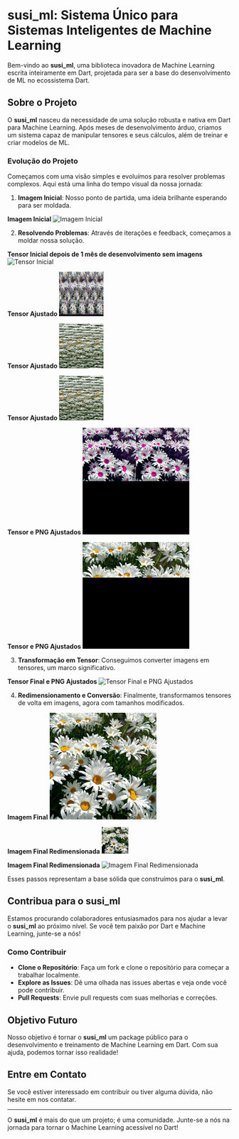 # susi_ml: Sistema Único para Sistemas Inteligentes de Machine Learning

Bem-vindo ao **susi_ml**, uma biblioteca inovadora de Machine Learning escrita inteiramente em Dart, projetada para ser a base do desenvolvimento de ML no ecossistema Dart.

## Sobre o Projeto

O **susi_ml** nasceu da necessidade de uma solução robusta e nativa em Dart para Machine Learning. Após meses de desenvolvimento árduo, criamos um sistema capaz de manipular tensores e seus cálculos, além de treinar e criar modelos de ML.

### Evolução do Projeto

Começamos com uma visão simples e evoluímos para resolver problemas complexos. Aqui está uma linha do tempo visual da nossa jornada:

1. **Imagem Inicial**: Nosso ponto de partida, uma ideia brilhante esperando para ser moldada.

**Imagem Inicial**
![Imagem Inicial](https://github.com/garciadp95/susi_ml/blob/main/lib/tests/14471433500_cdaa22e3ea_m.jpg?raw=true)

2. **Resolvendo Problemas**: Através de iterações e feedback, começamos a moldar nossa solução.

**Tensor Inicial depois de 1 mês de desenvolvimento sem imagens**
![Tensor Inicial](https://github.com/garciadp95/susi_ml/blob/main/lib/tests/image%20-%20Copia%20(10).png?raw=true)

**Tensor Ajustado**
![Tensor Ajustado](https://github.com/eusoudagarcia/susi_ml/blob/main/lib/tests/image%20-%20Copia%20(12).png?raw=true)

**Tensor Ajustado**
![Tensor Ajustado](https://github.com/eusoudagarcia/susi_ml/blob/main/lib/tests/image%20-%20Copia%20(13).png?raw=true)

**Tensor Ajustado**
![Tensor Ajustado](https://github.com/eusoudagarcia/susi_ml/blob/main/lib/tests/image%20-%20Copia%20(13).png?raw=true)

**Tensor e PNG Ajustados**
![Tensor e PNG Ajustados](https://github.com/eusoudagarcia/susi_ml/blob/main/lib/tests/image%20-%20Copia%20(15).png?raw=true)

**Tensor e PNG Ajustados**
![Tensor e PNG Ajustados](https://github.com/eusoudagarcia/susi_ml/blob/main/lib/tests/image%20-%20Copia%20(16).png?raw=true)

3. **Transformação em Tensor**: Conseguimos converter imagens em tensores, um marco significativo.

**Tensor Final e PNG Ajustados**
![Tensor Final e PNG Ajustados](https://github.com/garciadp95/susi_ml/blob/main/lib/tests/image%20-%20Copia%20(17).png?raw=true)

4. **Redimensionamento e Conversão**: Finalmente, transformamos tensores de volta em imagens, agora com tamanhos modificados.

**Imagem Final**
![Imagem Final](https://github.com/eusoudagarcia/susi_ml/blob/main/lib/tests/image%20-%20Copia%20(17).png?raw=true)

**Imagem Final Redimensionada**
![Imagem Final Redimensionada](https://github.com/eusoudagarcia/susi_ml/blob/main/lib/tests/image%20-%20Copia%20(18).png?raw=true)

**Imagem Final Redimensionada**
![Imagem Final Redimensionada](https://github.com/garciadp95/susi_ml/blob/main/lib/tests/image%20-%20Copia%20(19).png?raw=true)


Esses passos representam a base sólida que construímos para o **susi_ml**.

## Contribua para o susi_ml

Estamos procurando colaboradores entusiasmados para nos ajudar a levar o **susi_ml** ao próximo nível. Se você tem paixão por Dart e Machine Learning, junte-se a nós!

### Como Contribuir

- **Clone o Repositório**: Faça um fork e clone o repositório para começar a trabalhar localmente.
- **Explore as Issues**: Dê uma olhada nas issues abertas e veja onde você pode contribuir.
- **Pull Requests**: Envie pull requests com suas melhorias e correções.

## Objetivo Futuro

Nosso objetivo é tornar o **susi_ml** um package público para o desenvolvimento e treinamento de Machine Learning em Dart. Com sua ajuda, podemos tornar isso realidade!

## Entre em Contato

Se você estiver interessado em contribuir ou tiver alguma dúvida, não hesite em nos contatar.

---

O **susi_ml** é mais do que um projeto; é uma comunidade. Junte-se a nós na jornada para tornar o Machine Learning acessível no Dart!
